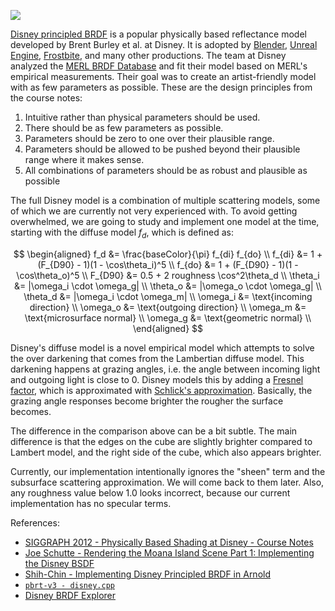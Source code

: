 <info
    title="Implementing Disney BRDF - Diffuse model"
    link="implementing-disney-brdf-diffuse-model"
    date="2023-01-19"
    commit="c43f282e24a6eecb54fa3361a6e5e192453d0d8d"
/>

![](images/20230119-035800.gif)

[Disney principled
BRDF](https://blog.selfshadow.com/publications/s2012-shading-course/burley/s2012_pbs_disney_brdf_notes_v3.pdf)
is a popular physically based reflectance model developed by Brent Burley et al.
at Disney. It is adopted by
[Blender](https://docs.blender.org/manual/en/latest/render/shader_nodes/shader/principled.html),
[Unreal
Engine](https://cdn2.unrealengine.com/Resources/files/2013SiggraphPresentationsNotes-26915738.pdf),
[Frostbite](https://seblagarde.files.wordpress.com/2015/07/course_notes_moving_frostbite_to_pbr_v32.pdf),
and many other productions. The team at Disney analyzed the [MERL BRDF
Database](https://www.merl.com/brdf/) and fit their model based on MERL's
empirical measurements. Their goal was to create an artist-friendly model with
as few parameters as possible. These are the design principles from the course
notes:

1. Intuitive rather than physical parameters should be used.
2. There should be as few parameters as possible.
3. Parameters should be zero to one over their plausible range.
4. Parameters should be allowed to be pushed beyond their plausible range where it makes sense.
5. All combinations of parameters should be as robust and plausible as possible

The full Disney model is a combination of multiple scattering models, some of
which we are currently not very experienced with. To avoid getting overwhelmed,
we are going to study and implement one model at the time, starting with the
diffuse model $f_d$, which is defined as:

$$
\begin{aligned}
    f_d &= \frac{baseColor}{\pi} f_{di} f_{do} \\
    f_{di} &= 1 + (F_{D90} - 1)(1 - \cos\theta_i)^5 \\
    f_{do} &= 1 + (F_{D90} - 1)(1 - \cos\theta_o)^5 \\
    F_{D90} &= 0.5 + 2 roughness \cos^2\theta_d \\
    \theta_i &= |\omega_i \cdot \omega_g| \\
    \theta_o &= |\omega_o \cdot \omega_g| \\
    \theta_d &= |\omega_i \cdot \omega_m| \\
    \omega_i &= \text{incoming direction} \\
    \omega_o &= \text{outgoing direction} \\
    \omega_m &= \text{microsurface normal} \\
    \omega_g &= \text{geometric normal} \\
\end{aligned}
$$

Disney's diffuse model is a novel empirical model which attempts to solve the
over darkening that comes from the Lambertian diffuse model. This darkening
happens at grazing angles, i.e. the angle between incoming light and outgoing
light is close to 0. Disney models this by adding a [Fresnel
factor](https://en.wikipedia.org/wiki/Fresnel_equations), which is approximated
with [Schlick's
approximation](https://en.wikipedia.org/wiki/Schlick%27s_approximation).
Basically, the grazing angle responses become brighter the rougher the surface
becomes.

The difference in the comparison above can be a bit subtle. The main difference
is that the edges on the cube are slightly brighter compared to Lambert model,
and the right side of the cube, which also appears brighter.

Currently, our implementation intentionally ignores the "sheen" term and the
subsurface scattering approximation. We will come back to them later. Also, any
roughness value below 1.0 looks incorrect, because our current implementation
has no specular terms.

References:

- [SIGGRAPH 2012 - Physically Based Shading at Disney - Course Notes](https://blog.selfshadow.com/publications/s2012-shading-course/burley/s2012_pbs_disney_brdf_notes_v3.pdf)
- [Joe Schutte - Rendering the Moana Island Scene Part 1: Implementing the Disney BSDF](https://schuttejoe.github.io/post/disneybsdf/)
- [Shih-Chin - Implementing Disney Principled BRDF in Arnold](http://shihchinw.github.io/2015/07/implementing-disney-principled-brdf-in-arnold.html)
- [`pbrt-v3 - disney.cpp`](https://github.com/mmp/pbrt-v3/blob/master/src/materials/disney.cpp)
- [Disney BRDF Explorer](https://github.com/wdas/brdf)